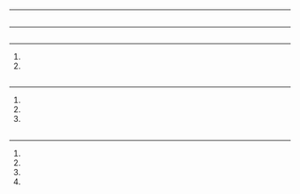 # 

[]()[]()

[]()



## 



---







## 

---









## 



---





1. 
2. 



## 



---





1. 
2. 
3. 



## 



---





1. 
2. 
3. 
4. 




